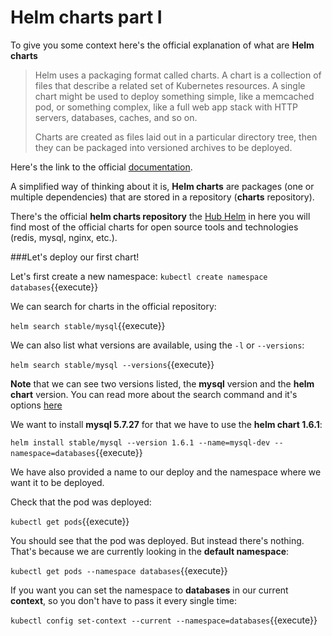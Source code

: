 # Helm charts part I

To give you some context here's the official explanation of what are **Helm charts**


> Helm uses a packaging format called charts. A chart is a collection of files that describe a related set of Kubernetes resources. A single chart might be used to deploy something simple, like a memcached pod, or something complex, like a full web app stack with HTTP servers, databases, caches, and so on.
> 
> Charts are created as files laid out in a particular directory tree, then they can be packaged into versioned archives to be deployed.

Here's the link to the official [documentation]( https://v2.helm.sh/docs/charts/#charts ).

A simplified way of thinking about it is, **Helm charts** are packages (one or multiple dependencies) that are stored in a repository (**charts** repository).

There's the official **helm charts repository** the [Hub Helm](https://hub.helm.sh/) in here you will find most of the official charts for open source tools and technologies (redis, mysql, nginx, etc.).

###Let's deploy our first chart!


Let's first create a new namespace:
`kubectl create namespace databases`{{execute}}

We can search for charts in the official repository:

`helm search stable/mysql`{{execute}}

We can also list what versions are available, using the `-l` or `--versions`:

`helm search stable/mysql --versions`{{execute}}

**Note** that we can see two versions listed, the **mysql** version and the **helm chart** version.
You can read more about the search command and it's options [here](https://v2.helm.sh/docs/helm/#helm-search)

We want to install **mysql 5.7.27** for that we have to use the **helm chart 1.6.1**:

`helm install stable/mysql --version 1.6.1 --name=mysql-dev --namespace=databases`{{execute}}

We have also provided a name to our deploy and the namespace where we want it to be deployed.


Check that the pod was deployed:

`kubectl get pods`{{execute}}


You should see that the pod was deployed.
But instead there's nothing. That's because we are currently looking in the **default namespace**:

`kubectl get pods --namespace databases`{{execute}}

If you want you can set the namespace to **databases** in our current **context**, so you don't have to pass it every single time:

`kubectl config set-context --current --namespace=databases`{{execute}}
